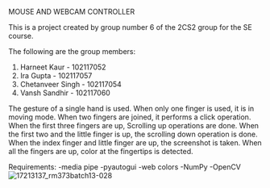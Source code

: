 MOUSE AND WEBCAM CONTROLLER

This is a project created by group number 6 of the 2CS2 group for the SE course.

The following are the group members:
1. Harneet Kaur - 102117052
2. Ira Gupta - 102117057
3. Chetanveer Singh - 102117054
4. Vansh Sandhir - 102117060

The gesture of a single hand is used.
When only one finger is used, it is in moving mode.
When two fingers are joined, it performs a click operation.
When the first three fingers are up, Scrolling up operations are done.
When the first two and the little finger is up, the scrolling down operation is done.
When the index finger and little finger are up, the screenshot is taken.
When all the fingers are up, color at the fingertips is detected.

Requirements:
-media pipe
-pyautogui
-web colors
-NumPy
-OpenCV
![17213137_rm373batch13-028](https://github.com/Sirius1002/AI-VirtualMouseController/assets/135801764/a1add821-efa9-4eaf-a21a-013380dbbbe1)

